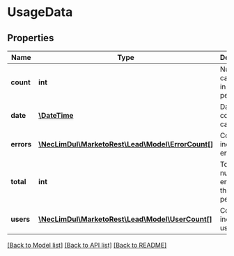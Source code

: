 # UsageData

## Properties
Name | Type | Description | Notes
------------ | ------------- | ------------- | -------------
**count** | **int** | Number of calls made in the time period | [optional] 
**date** | [**\DateTime**](\DateTime.md) | Date of the collected calls | 
**errors** | [**\NecLimDul\MarketoRest\Lead\Model\ErrorCount[]**](ErrorCount.md) | Counts for individual error codes | [optional] 
**total** | **int** | Total number of errors in the time period | [optional] 
**users** | [**\NecLimDul\MarketoRest\Lead\Model\UserCount[]**](UserCount.md) | Counts for individual users | [optional] 

[[Back to Model list]](../README.md#documentation-for-models) [[Back to API list]](../README.md#documentation-for-api-endpoints) [[Back to README]](../README.md)


